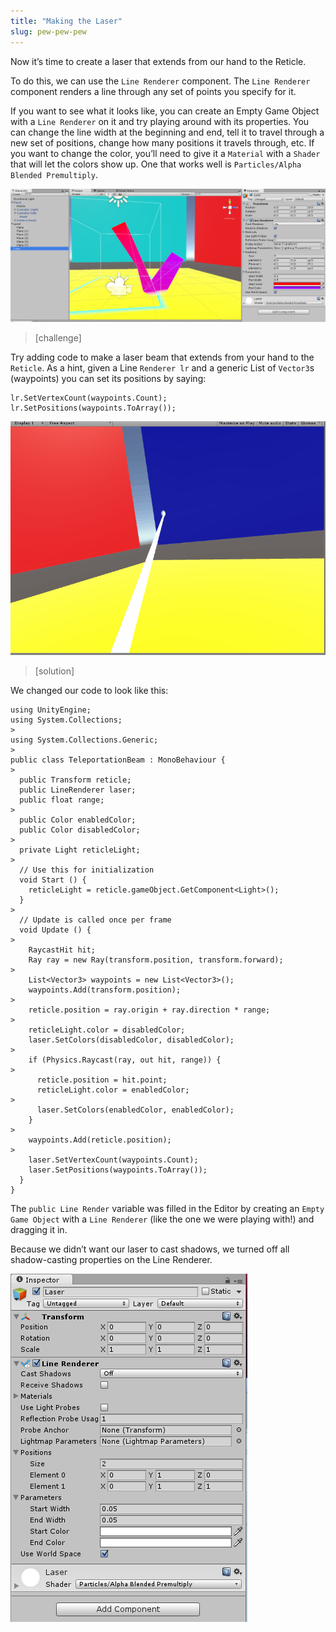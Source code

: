 ```yaml
---
title: "Making the Laser"
slug: pew-pew-pew
---
```


Now it’s time to create a laser that extends from our hand to the Reticle.

To do this, we can use the `Line Renderer` component. The `Line Renderer` component renders a line through any set of points you specify for it.

If you want to see what it looks like, you can create an Empty Game Object with a `Line Renderer` on it and try playing around with its properties. You can change the line width at the beginning and end, tell it to travel through a new set of positions, change how many positions it travels through, etc. If you want to change the color, you’ll need to give it a `Material` with a `Shader` that will let the colors show up. One that works well is `Particles/Alpha Blended Premultiply`.

![A wild line renderer appears](../media/image49.png)

> [challenge]
>
Try adding code to make a laser beam that extends from your hand to the `Reticle`. As a hint, given a Line `Renderer lr` and a generic List of `Vector3`s (waypoints) you can set its positions by saying:
>
```
lr.SetVertexCount(waypoints.Count);
lr.SetPositions(waypoints.ToArray());
```

![We made our line change to red when our beam won't teleport](../media/image93.gif)

> [solution]
>
We changed our code to look like this:
>
```
using UnityEngine;
using System.Collections;
>
using System.Collections.Generic;
>
public class TeleportationBeam : MonoBehaviour {
>
  public Transform reticle;
  public LineRenderer laser;
  public float range;
>
  public Color enabledColor;
  public Color disabledColor;
>
  private Light reticleLight;
>
  // Use this for initialization
  void Start () {
    reticleLight = reticle.gameObject.GetComponent<Light>();
  }
>
  // Update is called once per frame
  void Update () {
>
    RaycastHit hit;
    Ray ray = new Ray(transform.position, transform.forward);
>
    List<Vector3> waypoints = new List<Vector3>();
    waypoints.Add(transform.position);
>
    reticle.position = ray.origin + ray.direction * range;
>
    reticleLight.color = disabledColor;
    laser.SetColors(disabledColor, disabledColor);
>
    if (Physics.Raycast(ray, out hit, range)) {
>
      reticle.position = hit.point;
      reticleLight.color = enabledColor;
>
      laser.SetColors(enabledColor, enabledColor);
    }
>
    waypoints.Add(reticle.position);
>
    laser.SetVertexCount(waypoints.Count);
    laser.SetPositions(waypoints.ToArray());
  }
}
```
>
The `public Line Render` variable was filled in the Editor by creating an `Empty Game Object` with a `Line Renderer` (like the one we were playing with!) and dragging it in.
>
Because we didn’t want our laser to cast shadows, we turned off all shadow-casting properties on the Line Renderer.
>
![](../media/image107.png)
